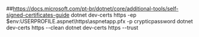 ##https://docs.microsoft.com/pt-br/dotnet/core/additional-tools/self-signed-certificates-guide
dotnet dev-certs https -ep $env:USERPROFILE\.aspnet\https\aspnetapp.pfx -p crypticpassword
dotnet dev-certs https --clean
dotnet dev-certs https --trust